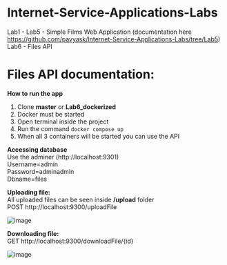 # Internet-Service-Applications-Labs


Lab1 - Lab5 - Simple Films Web Application (documentation here https://github.com/pavyask/Internet-Service-Applications-Labs/tree/Lab5)  
Lab6 - Files API


# Files API documentation:  
**How to run the app**  
1. Clone **master** or **Lab6_dockerized**  
2. Docker must be started  
3. Open terminal inside the project
4. Run the command `docker compose up`
5. When all 3 containers will be started you can use the API  

**Accessing database**  
Use the adminer (http://localhost:9301)  
Username=admin  
Password=adminadmin  
Dbname=files

**Uploading file:**  
All uploaded files can be seen inside **/upload** folder  
POST http://localhost:9300/uploadFile  

![image](https://user-images.githubusercontent.com/81424607/190914339-bd69759a-b2d6-4c4c-8db6-a9caa9423c1b.png)


**Downloading file:**  
GET http://localhost:9300/downloadFile/{id}  

![image](https://user-images.githubusercontent.com/81424607/190914491-39cae3f7-5041-470d-b22b-7f352c94e473.png)
